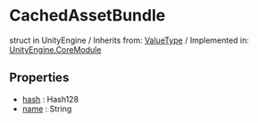 # CachedAssetBundle
struct in UnityEngine
 / Inherits from: <a href="https://docs.unity3d.com/6000.1/Documentation/ScriptReference/ValueType.html">ValueType</a> / Implemented in: <a href="https://docs.unity3d.com/6000.1/Documentation/ScriptReference/UnityEngine.CoreModule.html">UnityEngine.CoreModule</a>

## Properties
- <a href="https://docs.unity3d.com/6000.1/Documentation/ScriptReference/CachedAssetBundle-hash.html">hash</a> : Hash128
- <a href="https://docs.unity3d.com/6000.1/Documentation/ScriptReference/CachedAssetBundle-name.html">name</a> : String
